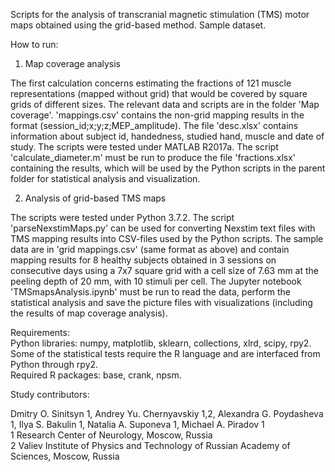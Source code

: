 Scripts for the analysis of transcranial magnetic stimulation (TMS) motor maps obtained using the grid-based method. Sample dataset.

How to run:

1. Map coverage analysis

The first calculation concerns estimating the fractions of 121 muscle representations (mapped without grid) that would be covered by square grids of different sizes. The relevant data and scripts are in the folder 'Map coverage'. 'mappings.csv' contains the non-grid mapping results in the format (session_id;x;y;z;MEP_amplitude). The file 'desc.xlsx' contains information about subject id, handedness, studied hand, muscle and date of study. The scripts were tested under MATLAB R2017a. The script 'calculate_diameter.m' must be run to produce the file 'fractions.xlsx' containing the results, which will be used by the Python scripts in the parent folder for statistical analysis and visualization.

2. Analysis of grid-based TMS maps

The scripts were tested under Python 3.7.2. The script 'parseNexstimMaps.py' can be used for converting Nexstim text files with TMS mapping results into CSV-files used by the Python scripts. The sample data are in 'grid mappings.csv' (same format as above) and contain mapping results for 8 healthy subjects obtained in 3 sessions on consecutive days using a 7x7 square grid with a cell size of 7.63 mm at the peeling depth of 20 mm, with 10 stimuli per cell. The Jupyter notebook 'TMSmapsAnalysis.ipynb' must be run to read the data, perform the statistical analysis and save the picture files with visualizations (including the results of map coverage analysis).

Requirements:  
Python libraries: numpy, matplotlib, sklearn, collections, xlrd, scipy, rpy2.\
Some of the statistical tests require the R language and are interfaced from Python through rpy2.\
Required R packages: base, crank, npsm.


Study contributors:

Dmitry O. Sinitsyn 1, Andrey Yu. Chernyavskiy 1,2, Alexandra G. Poydasheva 1, Ilya S. Bakulin 1, Natalia А. Suponeva 1, Michael A. Piradov 1\
1 Research Center of Neurology, Moscow, Russia\
2 Valiev Institute of Physics and Technology of Russian Academy of Sciences, Moscow, Russia
